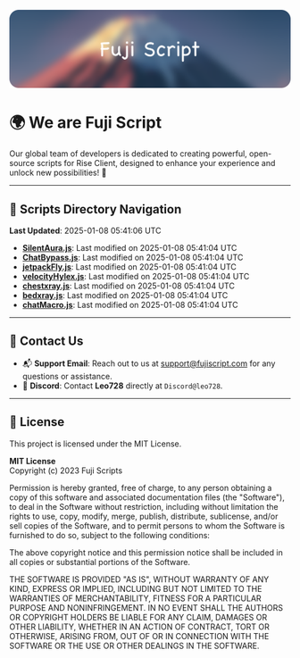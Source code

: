 ![Banner](.github/b.webp)

# 🌍 **We are Fuji Script**

Our global team of developers is dedicated to creating powerful, open-source scripts for Rise Client, designed to enhance your experience and unlock new possibilities! 🌟

---
<!-- SCRIPTS_NAVIGATION_START -->
## 📂 **Scripts Directory Navigation**

**Last Updated**: 2025-01-08 05:41:06 UTC

- **[SilentAura.js](scripts/SilentAura.js)**: Last modified on 2025-01-08 05:41:04 UTC
- **[ChatBypass.js](scripts/ChatBypass.js)**: Last modified on 2025-01-08 05:41:04 UTC
- **[jetpackFly.js](scripts/jetpackFly.js)**: Last modified on 2025-01-08 05:41:04 UTC
- **[velocityHylex.js](scripts/velocityHylex.js)**: Last modified on 2025-01-08 05:41:04 UTC
- **[chestxray.js](scripts/chestxray.js)**: Last modified on 2025-01-08 05:41:04 UTC
- **[bedxray.js](scripts/bedxray.js)**: Last modified on 2025-01-08 05:41:04 UTC
- **[chatMacro.js](scripts/chatMacro.js)**: Last modified on 2025-01-08 05:41:04 UTC

<!-- SCRIPTS_NAVIGATION_END -->

---

## 💬 **Contact Us**  
- 📬 **Support Email**: Reach out to us at [support@fujiscript.com](mailto:support@fujiscript.com) for any questions or assistance.  
- 💬 **Discord**: Contact **Leo728** directly at `Discord@leo728`.

---

## 📜 **License**

This project is licensed under the MIT License.  

**MIT License**  
Copyright (c) 2023 Fuji Scripts  

Permission is hereby granted, free of charge, to any person obtaining a copy of this software and associated documentation files (the "Software"), to deal in the Software without restriction, including without limitation the rights to use, copy, modify, merge, publish, distribute, sublicense, and/or sell copies of the Software, and to permit persons to whom the Software is furnished to do so, subject to the following conditions:  

The above copyright notice and this permission notice shall be included in all copies or substantial portions of the Software.  

THE SOFTWARE IS PROVIDED "AS IS", WITHOUT WARRANTY OF ANY KIND, EXPRESS OR IMPLIED, INCLUDING BUT NOT LIMITED TO THE WARRANTIES OF MERCHANTABILITY, FITNESS FOR A PARTICULAR PURPOSE AND NONINFRINGEMENT. IN NO EVENT SHALL THE AUTHORS OR COPYRIGHT HOLDERS BE LIABLE FOR ANY CLAIM, DAMAGES OR OTHER LIABILITY, WHETHER IN AN ACTION OF CONTRACT, TORT OR OTHERWISE, ARISING FROM, OUT OF OR IN CONNECTION WITH THE SOFTWARE OR THE USE OR OTHER DEALINGS IN THE SOFTWARE.  
